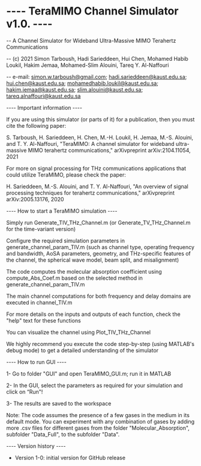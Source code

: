 # ---- TeraMIMO Channel Simulator v1.0. ----


 -- A Channel Simulator for Wideband Ultra-Massive MIMO Terahertz Communications


 -- (c) 2021 Simon Tarboush, Hadi Sarieddeen, Hui Chen, Mohamed Habib Loukil, Hakim Jemaa, 
             Mohamed-Slim Alouini, Tareq Y. Al-Naffouri

 -- e-mail: simon.w.tarboush@gmail.com; hadi.sarieddeen@kaust.edu.sa; hui.chen@kaust.edu.sa;
            mohamedhabib.loukil@kaust.edu.sa; hakim.jemaa@kaust.edu.sa;
            slim.alouini@kaust.edu.sa; tareq.alnaffouri@kaust.edu.sa




----  Important information ----


If you are using this simulator (or parts of it) for a publication, then you must cite the following paper:

S. Tarboush, H. Sarieddeen, H. Chen, M.-H. Loukil, H. Jemaa, M.-S. Alouini, and T. Y. Al-Naffouri, "TeraMIMO: A channel simulator for wideband ultra-massive MIMO terahertz communications," arXivpreprint arXiv:2104.11054, 2021


For more on signal processing for THz communications applications that could utilize TeraMIMO, please check the paper:

H. Sarieddeen, M.-S. Alouini, and T. Y. Al-Naffouri, "An overview of signal processing techniques for terahertz communications," arXivpreprint arXiv:2005.13176, 2020





----  How to start a TeraMIMO simulation ----


Simply run Generate_TIV_THz_Channel.m (or Generate_TV_THz_Channel.m for the time-variant version)

Configure the required simulation parameters in generate_channel_param_TIV.m (such as channel type,
operating frequency and bandwidth, AoSA parameters, geometry, and THz-specific features of the channel, the spherical wave model, beam split, and misalignment)

The code computes the molecular absorption coefficient using compute_Abs_Coef.m based on the selected method in generate_channel_param_TIV.m

The main channel computations for both frequency and delay domains are executed in channel_TIV.m

For more details on the inputs and outputs of each function, check the "help" text for these functions

You can visualize the channel using Plot_TIV_THz_Channel

We highly recommend you execute the code step-by-step (using MATLAB's debug mode) to get a detailed understanding of the simulator





----  How to run GUI ----


1- Go to folder "GUI" and open TeraMIMO_GUI.m; run it in MATLAB

2- In the GUI, select the parameters as required for your simulation and click on “Run"!

3- The results are saved to the workspace




Note: The code assumes the presence of a few gases in the medium in its default mode. You can experiment with any combination of gases by adding more .csv files for different gases from the folder "Molecular_Absorption", subfolder "Data_Full", to the subfolder "Data".



----  Version history ----

* Version 1-0: initial version for GitHub release

